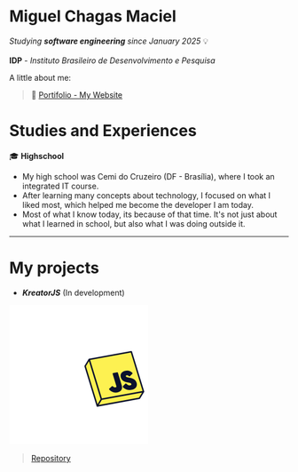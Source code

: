 **Miguel Chagas Maciel**
==========================
*Studying ***software engineering*** since January 2025* 💡<br><br>
**IDP** - *Instituto Brasileiro de Desenvolvimento e Pesquisa* 

A little about me:
> 📔 <a href="https://migueldev-gh.github.io/Portifolio/">Portifolio - My Website</a>

Studies and Experiences
==================

🎓 **Highschool** <br>

- My high school was Cemi do Cruzeiro (DF - Brasília), where I took an integrated IT course.
- After learning many concepts about technology, I focused on what I liked most, which helped me become the developer I am today.
- Most of what I know today, its because of that time. It's not just about what I learned in school, but also what I was doing outside it.

------
# My projects


- ***KreatorJS*** (In development)

<img src='https://github.com/MiguelDev-GH/KreatorJS/blob/main/assets/icon.png' width='250'>

> <a href='https://github.com/MiguelDev-GH/KreatorJS'>Repository</a>
